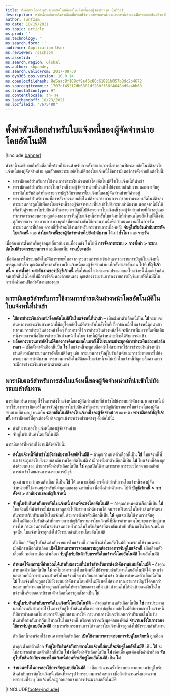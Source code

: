 ```yaml
---
title: ตั้งค่าตัวเลือกสำหรับระบบอัตโนมัติของใบแจ้งหนี้ของผู้จัดจำหน่าย (พรีวิว)
description: หัวข้อนี้จะอธิบายถึงตัวเลือกที่พร้อมใช้งานสำหรับการตั้งค่าและการตั้งค่าคอนฟิกระบบอัตโนมัติของใบแจ้งหนี้ของผู้จัดจำหน่าย
author: sunfzam
ms.date: 10/19/2021
ms.topic: article
ms.prod: ''
ms.technology: ''
ms.search.form: ''
audience: Application User
ms.reviewer: roschlom
ms.assetid: ''
ms.search.region: Global
ms.author: shpandey
ms.search.validFrom: 2017-08-30
ms.dyn365.ops.version: 10.0.14
ms.openlocfilehash: 8e5aac8f108cf9a46c80c61891b057b8dc2b4672
ms.sourcegitcommit: 1707cf45217db6801df260ff60f4648bd9a4bb68
ms.translationtype: HT
ms.contentlocale: th-TH
ms.lasthandoff: 10/23/2021
ms.locfileid: "7675480"
---
```

# <a name="setup-options-for-vendor-invoice-automation"></a>ตั้งค่าตัวเลือกสำหรับใบแจ้งหนี้ของผู้จัดจำหน่ายโดยอัตโนมัติ

[!include [banner](../includes/banner.md)]

หัวข้อนี้จะอธิบายถึงตัวเลือกที่พร้อมใช้งานสำหรับการตั้งค่าและการตั้งค่าคอนฟิกระบบอัตโนมัติของใบแจ้งหนี้ของผู้จัดจำหน่าย คุณลักษณะระบบอัตโนมัติของใบแจ้งหนี้ใช้พารามิเตอร์การตั้งค่าชนิดต่อไปนี้:

- พารามิเตอร์สำหรับการใช้งานการชำระเงินล่วงหน้าโดยอัตโนมัติในใบแจ้งหนี้ที่นําเข้า
- พารามิเตอร์สำหรับการส่งใบแจ้งหนี้ของผู้จัดจำหน่ายที่นำเข้าไปยังระบบลำดับงาน และการจับคู่บรรทัดใบรับสินค้าที่ลงรายการบัญชีกับรายการใบแจ้งหนี้ของผู้จัดจำหน่ายที่ค้างอยู่
- พารามิเตอร์สำหรับงานเบื้องหลังของระบบอัตโนมัติของกระบวนการ กรอบงานระบบอัตโนมัติของกระบวนการถูกใช้เพื่อส่งใบแจ้งหนี้ของผู้จัดจำหน่ายที่นำเข้าไปยังระบบลำดับงาน นอกจากนี้ยังใช้เพื่อจับคู่รายการใบรับสินค้าที่ลงรายการบัญชีไปยังรายการใบแจ้งหนี้ของผู้จัดจำหน่ายที่ค้างอยู่และทำการตรวจสอบความถูกต้องของการจับคู่ใบแจ้งหนี้สำหรับใบแจ้งหนี้ที่กำหนดโดยอัตโนมัติซึ่งจับคู่กับรายการ กระบวนการทางธุรกิจที่แตกต่างกันใช้กรอบงานนี้เพื่อกำหนดความถี่ในการรันกระบวนการที่เลือก ความถี่ที่พร้อมใช้งานสำหรับกระบวนการเบื้องหลัง **จับคู่ใบรับสินค้ากับบรรทัดใบแจ้งหนี้** และ **ส่งใบแจ้งหนี้ของผู้จัดจำหน่ายไปยังลำดับงาน** ได้แก่ **ชั่วโมง** และ **รายวัน**

เมื่อต้องการตั้งค่าหรือดูข้อมูลเกี่ยวกับงานเบื้องหลัง ให้ไปที่ **การจัดการระบบ \> การตั้งค่า \> ระบบอัตโนมัติของกระบวนการ** และเลือกแท็บ **งานเบื้องหลัง**

เมื่อต้องการให้ระบบอัตโนมัติการระยะไกลจากกระบวนการนำเข้าผ่านการลงรายการบัญชีใบแจ้งหนี้บรรลุผลสำเร็จ คุณต้องตั้งค่าลำดับงานใบแจ้งหนี้ของผู้จัดจำหน่าย เพื่อตั้งค่าลำดับงาน ไปที่ **บัญชีเจ้าหนี้ > การตั้งค่า >ลำดับงานของบัญชีเจ้าหนี้** เพื่อให้แน่ใจว่าสามารถประมวลผลใบแจ้งหนี้ตั้งแต่เริ่มต้นจนเสร็จสิ้นได้โดยไม่มีการขัดจังหวะด้วยตนเอง คุณต้องรวมงานการลงรายการบัญชีแบบอัตโนมัติในการตั้งค่าคอนฟิกลำดับงานของคุณ

## <a name="parameters-for-automatically-applying-prepayments-in-imported-invoices"></a>พารามิเตอร์สำหรับการใช้งานการชำระเงินล่วงหน้าโดยอัตโนมัติในใบแจ้งหนี้ที่นําเข้า

- **ใช้การชำระเงินล่วงหน้าโดยอัตโนมัติในใบแจ้งหนี้ที่นําเข้า** – เมื่อตั้งค่าตัวเลือกนี้เป็น **ใช่** ระบบจะค้นหาการชำระเงินล่วงหน้าที่มีอยู่โดยอัตโนมัติสำหรับใบสั่งซื้อที่เกี่ยวข้องเมื่อใบแจ้งหนี้ถูกนำเข้า หากพบการชำระเงินล่วงหน้าใดๆ ที่สามารถใช้การชำระเงินล่วงหน้าได้ จะมีการเพิ่มบรรทัดเพิ่มเติมหนึ่งรายการเพื่อใช้การชำระเงินล่วงหน้าในใบแจ้งหนี้ผู้จัดจำหน่ายที่จะได้รับการนําเข้า
- **บล็อคกระบวนการอัตโนมัติของการติดตามผลในกรณีที่โปรแกรมประยุกต์การชำระเงินล่วงหน้าล้มเหลว** – เมื่อตั้งค่าตัวเลือกนี้เป็น **ใช่** ใบแจ้งหนี้จะถูกบล็อคถ้าไม่สามารถใช้การชำระเงินล่วงหน้า เช่นเดียวกับกระบวนการอัตโนมัติอื่นๆ เช่น กระบวนการจับคู่ใบรับสินค้าและการส่งรายการไปยังกระบวนการลำดับงาน กระบวนการอัตโนมัติของใบแจ้งหนี้จะไม่เบิกใบแจ้งหนี้ที่ถูกบล็อคจนกว่าจะมีการชำระเงินล่วงหน้าด้วยตนเอง 

## <a name="parameters-for-submitting-imported-vendor-invoices-to-the-workflow-system"></a>พารามิเตอร์สำหรับการส่งใบแจ้งหนี้ของผู้จัดจำหน่ายที่นำเข้าไปยังระบบลำดับงาน

พารามิเตอร์เฉพาะถูกใช้ในการส่งใบแจ้งหนี้ของผู้จัดจำหน่ายที่นำเข้าไปยังระบบลำดับงาน นอกจากนี้ มีการใช้บางพารามิเตอร์ในการจับคู่รายการใบรับสินค้าที่ลงรายการบัญชีกับรายการใบแจ้งหนี้ของผู้จัดจำหน่ายที่ค้างอยู่ บนแท็บ **ระบบอัตโนมัติของใบแจ้งหนี้ของผู้จัดจำหน่าย** ของหน้า **พารามิเตอร์บัญชีเจ้าหนี้** พารามิเตอร์ที่คุณต้องตั้งค่าจะถูกแบ่งระหว่างส่วนต่างๆ ดังต่อไปนี้:

- ลำดับงานของใบแจ้งหนี้ของผู้จัดจำหน่าย
- จับคู่ใบรับสินค้าโดยอัตโนมัติ

พารามิเตอร์ที่พร้อมใช้งานมีดังต่อไปนี้:

- **ส่งใบแจ้งหนี้ที่นำเข้าไปยังลำดับงานโดยอัตโนมัติ** – ถ้าคุณกำหนดตัวเลือกนี้เป็น **ใช่** ใบแจ้งหนี้ที่นำเข้าจะถูกส่งไปยังระบบลำดับงานโดยอัตโนมัติ ถ้ามีการตั้งค่าตัวเลือกนี้เป็น **ไม่** ใบแจ้งหนี้ต้องถูกส่งด้วยตนเอง ด้วยการตั้งค่าตัวเลือกนี้เป็น **ใช่** คุณเปิดใช้งานกระบวนการระยะไกลจากผลลัพธ์การนำเข้าโดยผ่านการลงรายการบัญชี

    คุณสามารถกำหนดตัวเลือกนี้เป็น **ใช่** ได้ เฉพาะเมื่อมีการตั้งค่าลำดับงานใบแจ้งหนี้ของผู้จัดจำหน่ายที่ใช้งานอยู่สำหรับนิติบุคคลของคุณเท่านั้น เพื่อตั้งค่าลำดับงาน ไปที่ **บัญชีเจ้าหนี้ \> การตั้งค่า \> ลำดับงานของบัญชีเจ้าหนี้**

- **จับคู่ใบรับสินค้ากับบรรทัดใบแจ้งหนี้ ก่อนที่จะส่งโดยอัตโนมัติ** – ถ้าคุณกำหนดตัวเลือกนี้เป็น **ใช่** ใบแจ้งหนี้ที่นำเข้าจะไม่สามารถถูกส่งไปยังระบบลำดับงานได้ จนกว่าปริมาณในใบรับสินค้าที่ตรงกันจะเท่ากับปริมาณในใบแจ้งหนี้ ด้วยการตั้งค่าตัวเลือกนี้เป็น **ใช่** คุณจะเปิดใช้งานการจับคู่อัตโนมัติของใบรับสินค้าที่ลงรายการบัญชีกับรายการใบแจ้งหนี้ที่มีการกำหนดนโยบายการจับคู่สามทางให้ กระบวนการนั้นจะรันจนกว่าปริมาณในใบรับสินค้าที่ตรงกันเท่ากับปริมาณในใบแจ้งหนี้ ณ จุดนั้น ใบแจ้งหนี้จะถูกส่งไปยังระบบลำดับงานโดยอัตโนมัติ

    ตัวเลือก 'จับคู่ใบรับสินค้ากับรายการใบแจ้งหนี้ ก่อนที่จะส่งโดยอัตโนมัติ จะพร้อมใช้งานเฉพาะเมื่อมีการเลือกตัวเลือก **เปิดใช้งานการตรวจสอบความถูกต้องของการจับคู่ใบแจ้งหนี้** เมื่อเลือกตัวเลือกนี้ จะมีการเลือกตัวเลือก **จับคู่ใบรับสินค้ากับบรรทัดใบแจ้งหนี้โดยอัตโนมัติ** โดยอัตโนมัติ

- **กำหนดให้ผลรวมที่คำนวณได้เท่ากับผลรวมที่นำเข้าสำหรับการส่งลำดับงานแบบอัตโนมัติ** – ถ้าคุณกำหนดตัวเลือกนี้เป็น **ใช่** จะไม่สามารถส่งใบแจ้งหนี้ไปยังระบบลำดับงานโดยอัตโนมัติได้ จนกว่ายอดรวมที่มีการคำนวณสำหรับใบแจ้งหนี้จะเท่ากับผลรวมที่นำเข้า ถ้ามีการกำหนดตัวเลือกนี้เป็น **ไม่** ใบแจ้งหนี้จะถูกส่งไปยังระบบลำดับงานโดยอัตโนมัติ แต่ไม่สามารถลงรายการบัญชีได้จนกว่ายอดรวมที่คำนวณได้จะถูกแก้ไขเพื่อให้ตรงกับยอดรวมที่นำเข้า ถ้าคุณไม่ได้นำเข้ายอดเงินในใบแจ้งหนี้หรือยอดภาษีขาย ตัวเลือกนี้ควรถูกตั้งค่าเป็น **ไม่**
- **จับคู่ใบรับสินค้ากับบรรทัดใบแจ้งหนี้โดยอัตโนมัติ** – ถ้าคุณกำหนดตัวเลือกนี้เป็น **ใช่** การประมวลผลเบื้องหลังสามารถใช้ในการจับคู่ใบรับสินค้าที่ลงรายการบัญชีแบบอัตโนมัติกับรายการใบแจ้งหนี้ที่มีการกำหนดนโยบายการจับคู่แบบสามทางให้ กระบวนการนั้นจะรันจนกว่าปริมาณในใบรับสินค้าที่ตรงกันเท่ากับปริมาณในใบแจ้งหนี้ หรือจนกว่าจะถึงมูลค่าของฟิลด์ **จำนวนครั้งในการลองใช้การจับคู่แบบอัตโนมัติ** สามารถรันกระบวนการได้จนกว่าใบแจ้งหนี้จะถูกส่งไปยังระบบลำดับงาน

    ตัวเลือกนี้จะพร้อมใช้งานเฉพาะเมื่อตัวเลือก **เปิดใช้งานการตรวจสอบการจับคู่ใบแจ้งหนี้** ถูกเลือก

    ถ้าคุณตั้งค่าตัวเลือก **จับคู่ใบรับสินค้ากับรายการใบแจ้งหนี้ก่อนที่จะจับคู่โดยอัตโนมัติ** เป็น **ใช่** จะไม่สามารถกำหนดตัวเลือกนี้เป็น **ไม่** เพื่อตั้งค่าตัวเลือกนี้เป็น **ไม่** ก่อนอื่นคุณต้องตั้งค่าตัวเลือก **จับคู่ใบรับสินค้ากับรายการใบแจ้งหนี้ก่อนที่จะจับคู่โดยอัตโนมัติ** เป็น **ไม่**

- **จำนวนครั้งในการลองใช้การจับคู่แบบอัตโนมัติ** – เลือกจำนวนครั้งที่ระบบควรพยายามจับคู่ใบรับสินค้ากับบรรทัดใบแจ้งหนี้ ก่อนที่จะสรุปว่ากระบวนการล้มเหลว เมื่อถึงจำนวนครั้งของความพยายามที่ระบุ ใบแจ้งหนี้จะถูกลบออกจากการประมวลผลอัตโนมัติ



[!INCLUDE[footer-include](../../includes/footer-banner.md)]
